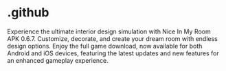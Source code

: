# .github
Experience the ultimate interior design simulation with Nice In My Room APK 0.6.7. Customize, decorate, and create your dream room with endless design options. Enjoy the full game download, now available for both Android and iOS devices, featuring the latest updates and new features for an enhanced gameplay experience.
